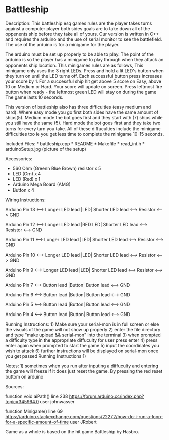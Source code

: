 # Battleship
Description:
     This battleship esq games rules are the player takes turns against a computer player both sides goals are to take down all of the oppenents ship before they take all of yours. Our version is written in C++ and requires the arduino and the use of serial monitor to see the battlefield. The use of the arduino is for a minigame for the player.

The arduino must be set up properly to be able to play. The point of the arduino is so the player has a minigame to play through when they attack an opponents ship location. This minigames rules are as follows, This minigame only uses the 3 right LEDs. Press and hold a lit LED's button when they turn on until the LED turns off. Each successful button press increases your score by 1. For a successful ship hit get above 5 score on Easy, above 10 on Medium or Hard. Your score will update on screen. Press leftmost fire button when ready - the leftmost green LED will stay on during the game The game lasts 10 seconds.

This version of battleship also has three difficulties (easy medium and hard). 
Where easy mode you go first both sides have the same amount of ships(5). 
Medium mode the bot goes first and they start with (7) ships while you still have the same (5). 
Hard mode the bot goes first and they take two turns for every turn you take. 
All of these diffuculties include the minigame difficulties too ie you get less time to complete the minigame 10-15 seconds.


Included Files:
    * battleship.cpp
    * README
    * Makefile
    * read_int.h
    * arduinoSetup.jpg (picture of the setup)

Accessories:
  - 560 Ohm (Greenn Blue Brown) resistor x 5
  - LED (Grn) x 4
  - LED (Red) x 1
  - Arduino Mega Board (AMG)
  - Button x 4

Wiring Instructions:

  Arduino Pin 13 <--> Longer LED lead |LED| Shorter LED lead <--> Resistor <--> GND

  Arduino Pin 12 <--> Longer LED lead |RED LED| Shorter LED lead <--> Resistor <--> GND

  Arduino Pin 11 <--> Longer LED lead |LED| Shorter LED lead <--> Resistor <--> GND

  Arduino Pin 10 <--> Longer LED lead |LED| Shorter LED lead <--> Resistor <--> GND

  Arduino Pin 9 <--> Longer LED lead |LED| Shorter LED lead <--> Resistor <--> GND

  Arduino Pin 7 <--> Button lead |Button| Button lead <--> GND

  Arduino Pin 6 <--> Button lead |Button| Button lead <--> GND

  Arduino Pin 5 <--> Button lead |Button| Button lead <--> GND

  Arduino Pin 4 <--> Button lead |Button| Button lead <--> GND

Running Instructions:
    1) Make sure your serial-mon is in full screen or else the visuals of the game will not show up properly
    2) enter the file directory and type "make upload && serial-mon" into the terminal
    3) when prompted a difficulty type in the appropriate diffuculty for user press enter
    4) press enter again when prompted to start the game
    5) input the coordinates you wish to attack
    6) further instructions will be displayed on serial-mon once you get passed Running Instructions 1)

Notes:
    1) sometimes when you run after inputing a diffuculty and entering the game will freeze if it does just reset the game. By pressing the red reset buttom on arduino

Sources:

  function void aiPath() line 238
  https://forum.arduino.cc/index.php?topic=345964.0
  user johnwasser

  function Minigame() line 69
  https://arduino.stackexchange.com/questions/22272/how-do-i-run-a-loop-for-a-specific-amount-of-time
  user JRobert
  
  Game as a whole is based on the hit game Battleship by Hasbro.
